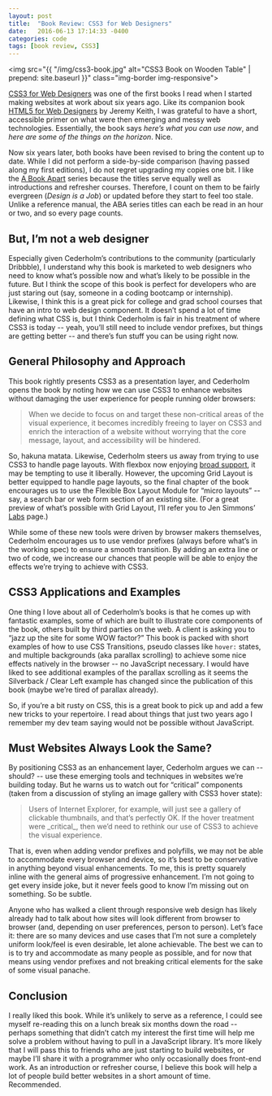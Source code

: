 ```yaml
---
layout: post
title:  "Book Review: CSS3 for Web Designers"
date:   2016-06-13 17:14:33 -0400
categories: code
tags: [book review, CSS3]
---
```

<img src="{{ "/img/css3-book.jpg" alt="CSS3 Book on Wooden Table" | prepend: site.baseurl }}" class="img-border img-responsive">

<a href="https://abookapart.com/products/css3-for-web-designers">CSS3 for Web Designers</a> was one of the first books I read when I started making websites at work about six years ago. Like its companion book <a href="https://abookapart.com/products/html5-for-web-designers">HTML5 for Web Designers</a> by Jeremy Keith, I was grateful to have a short, accessible primer on what were then emerging and messy web technologies. Essentially, the book says <em>here’s what you can use now</em>, and <em>here are some of the things on the horizon</em>. Nice.

<!--more-->
Now six years later, both books have been revised to bring the content up to date. While I did not perform a side-by-side comparison (having passed along my first editions), I do not regret upgrading my copies one bit. I like the <a href="http://www.abookapart.com">A Book Apart</a> series because the titles serve equally well as introductions and refresher courses. Therefore, I count on them to be fairly evergreen (<cite>Design is a Job</cite>) or updated before they start to feel too stale. Unlike a reference manual, the ABA series titles can each be read in an hour or two, and so every page counts.

## But, I’m not a web designer

Especially given Cederholm’s contributions to the community (particularly Dribbble), I understand why this book is marketed to web designers who need to know what’s possible now and what’s likely to be possible in the future. But I think the scope of this book is perfect for developers who are just staring out (say, someone in a coding bootcamp or internship). Likewise, I think this is a great pick for college and grad school courses that have an intro to web design component. It doesn’t spend a lot of time defining what CSS is, but I think Cederholm is fair in his treatment of where CSS3 is today -- yeah, you’ll still need to include vendor prefixes, but things are getting better -- and there’s fun stuff you can be using right now.

## General Philosophy and Approach

This book rightly presents CSS3 as a presentation layer, and Cederholm opens the book by noting how we can use CSS3 to enhance websites without damaging the user experience for people running older browsers:

<blockquote>
When we decide to focus on and target these non-critical areas of the visual experience, it becomes incredibly freeing to layer on CSS3 and enrich the interaction of a website without worrying that the core message, layout, and accessibility will be hindered.
</blockquote>

So, hakuna matata. Likewise, Cederholm steers us away from trying to use CSS3 to handle page layouts. With flexbox now enjoying [broad support](http://caniuse.com/#feat=flexbox), it may be tempting to use it liberally. However, the upcoming Grid Layout is better equipped to handle page layouts, so the final chapter of the book encourages us to use the Flexible Box Layout Module for “micro layouts” -- say, a search bar or web form section of an existing site. (For a great preview of what’s possible with Grid Layout, I’ll refer you to Jen Simmons’ [Labs](http://labs.jensimmons.com) page.)

While some of these new tools were driven by browser makers themselves, Cederholm encourages us to use vendor prefixes (always before what’s in the working spec) to ensure a smooth transition. By adding an extra line or two of code, we increase our chances that people will be able to enjoy the effects we’re trying to achieve with CSS3.

## CSS3 Applications and Examples

One thing I love about all of Cederholm’s books is that he comes up with fantastic examples, some of which are built to illustrate core components of the book, others built by third parties on the web. A client is asking you to “jazz up the site for some WOW factor?” This book is packed with short examples of how to use CSS Transitions, pseudo classes like <code>hover:</code> states, and multiple backgrounds (aka parallax scrolling) to achieve some nice effects natively in the browser -- no JavaScript necessary. I would have liked to see additional examples of the parallax scrolling as it seems the Silverback / Clear Left example has changed since the publication of this book (maybe we’re tired of parallax already).

So, if you’re a bit rusty on CSS, this is a great book to pick up and add a few new tricks to your repertoire. I read about things that just two years ago I remember my dev team saying would not be possible without JavaScript.

## Must Websites Always Look the Same?

By positioning CSS3 as an enhancement layer, Cederholm argues we can -- should? -- use these emerging tools and techniques in websites we’re building today. But he warns us to watch out for “critical” components (taken from a discussion of styling an image gallery with CSS3 hover state):

<blockquote>
Users of Internet Explorer, for example, will just see a gallery of clickable thumbnails, and that’s perfectly OK. If the hover treatment were _critical_, then we’d need to rethink our use of CSS3 to achieve the visual experience.
</blockquote>

That is, even when adding vendor prefixes and polyfills, we may not be able to accommodate every browser and device, so it’s best to be conservative in anything beyond visual enhancements. To me, this is pretty squarely inline with the general aims of progressive enhancement. I’m not going to get every inside joke, but it never feels good to know I’m missing out on something. So be subtle.

Anyone who has walked a client through responsive web design has likely already had to talk about how sites will look different from browser to browser (and, depending on user preferences, person to person). Let’s face it: there are so many devices and use cases that I’m not sure a completely uniform look/feel is even desirable, let alone achievable. The best we can to is to try and accommodate as many people as possible, and for now that means using vendor prefixes and not breaking critical elements for the sake of some visual panache.

## Conclusion

I really liked this book. While it’s unlikely to serve as a reference, I could see myself re-reading this on a lunch break six months down the road -- perhaps something that didn’t catch my interest the first time will help me solve a problem without having to pull in a JavaScript library. It’s more likely that I will pass this to friends who are just starting to build websites, or maybe I’ll share it with a programmer who only occasionally does front-end work. As an introduction or refresher course, I believe this book will help a lot of people build better websites in a short amount of time. Recommended.
